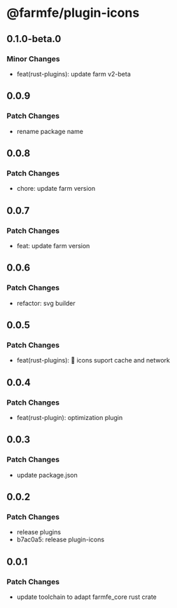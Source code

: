 # @farmfe/plugin-icons

## 0.1.0-beta.0

### Minor Changes

- feat(rust-plugins): update farm v2-beta

## 0.0.9

### Patch Changes

- rename package name

## 0.0.8

### Patch Changes

- chore: update farm version

## 0.0.7

### Patch Changes

- feat: update farm version

## 0.0.6

### Patch Changes

- refactor: svg builder

## 0.0.5

### Patch Changes

- feat(rust-plugins): 🎸 icons suport cache and network

## 0.0.4

### Patch Changes

- feat(rust-plugin): optimization plugin

## 0.0.3

### Patch Changes

- update package.json

## 0.0.2

### Patch Changes

- release plugins
- b7ac0a5: release plugin-icons

## 0.0.1

### Patch Changes

- update toolchain to adapt farmfe_core rust crate
